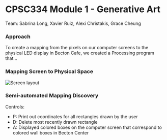 # CPSC334 Module 1 - Generative Art
Team: Sabrina Long, Xavier Ruiz, Alexi Christakis, Grace Cheung

### Approach
To create a mapping from the pixels on our computer screens to the physical LED display in Becton Cafe, we created a Processing program that...

### Mapping Screen to Physical Space

![Screen layout](https://github.com/slongarama/cpsc334-generative-art/blob/master/map-screen/screen-layout.png)

### Semi-automated Mapping Discovery

Controls:
* P: Print out coordinates for all rectangles drawn by the user
* D: Delete most recently drawn rectangle
* A: Displayed colored boxes on the computer screen that correspond to colored wall boxes in Becton Center
